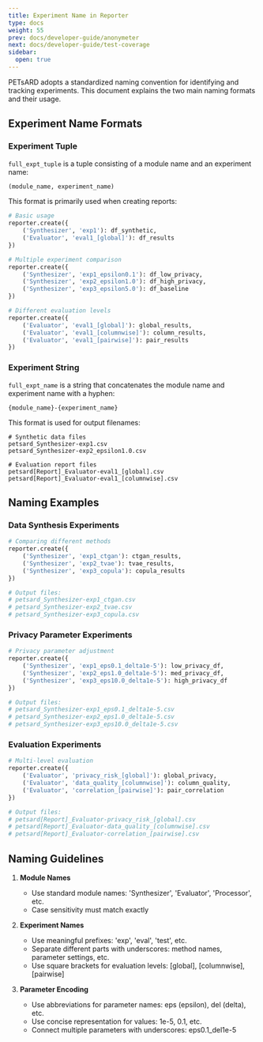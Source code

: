 ```yaml
---
title: Experiment Name in Reporter
type: docs
weight: 55
prev: docs/developer-guide/anonymeter
next: docs/developer-guide/test-coverage
sidebar:
  open: true
---
```


PETsARD adopts a standardized naming convention for identifying and tracking experiments. This document explains the two main naming formats and their usage.

## Experiment Name Formats

### Experiment Tuple

`full_expt_tuple` is a tuple consisting of a module name and an experiment name:
```python
(module_name, experiment_name)
```

This format is primarily used when creating reports:
```python
# Basic usage
reporter.create({
    ('Synthesizer', 'exp1'): df_synthetic,
    ('Evaluator', 'eval1_[global]'): df_results
})

# Multiple experiment comparison
reporter.create({
    ('Synthesizer', 'exp1_epsilon0.1'): df_low_privacy,
    ('Synthesizer', 'exp2_epsilon1.0'): df_high_privacy,
    ('Synthesizer', 'exp3_epsilon5.0'): df_baseline
})

# Different evaluation levels
reporter.create({
    ('Evaluator', 'eval1_[global]'): global_results,
    ('Evaluator', 'eval1_[columnwise]'): column_results,
    ('Evaluator', 'eval1_[pairwise]'): pair_results
})
```

### Experiment String

`full_expt_name` is a string that concatenates the module name and experiment name with a hyphen:
```
{module_name}-{experiment_name}
```

This format is used for output filenames:
```
# Synthetic data files
petsard_Synthesizer-exp1.csv
petsard_Synthesizer-exp2_epsilon1.0.csv

# Evaluation report files
petsard[Report]_Evaluator-eval1_[global].csv
petsard[Report]_Evaluator-eval1_[columnwise].csv
```

## Naming Examples

### Data Synthesis Experiments

```python
# Comparing different methods
reporter.create({
    ('Synthesizer', 'exp1_ctgan'): ctgan_results,
    ('Synthesizer', 'exp2_tvae'): tvae_results,
    ('Synthesizer', 'exp3_copula'): copula_results
})

# Output files:
# petsard_Synthesizer-exp1_ctgan.csv
# petsard_Synthesizer-exp2_tvae.csv
# petsard_Synthesizer-exp3_copula.csv
```

### Privacy Parameter Experiments

```python
# Privacy parameter adjustment
reporter.create({
    ('Synthesizer', 'exp1_eps0.1_delta1e-5'): low_privacy_df,
    ('Synthesizer', 'exp2_eps1.0_delta1e-5'): med_privacy_df,
    ('Synthesizer', 'exp3_eps10.0_delta1e-5'): high_privacy_df
})

# Output files:
# petsard_Synthesizer-exp1_eps0.1_delta1e-5.csv
# petsard_Synthesizer-exp2_eps1.0_delta1e-5.csv
# petsard_Synthesizer-exp3_eps10.0_delta1e-5.csv
```

### Evaluation Experiments

```python
# Multi-level evaluation
reporter.create({
    ('Evaluator', 'privacy_risk_[global]'): global_privacy,
    ('Evaluator', 'data_quality_[columnwise]'): column_quality,
    ('Evaluator', 'correlation_[pairwise]'): pair_correlation
})

# Output files:
# petsard[Report]_Evaluator-privacy_risk_[global].csv
# petsard[Report]_Evaluator-data_quality_[columnwise].csv
# petsard[Report]_Evaluator-correlation_[pairwise].csv
```

## Naming Guidelines

1. **Module Names**
   - Use standard module names: 'Synthesizer', 'Evaluator', 'Processor', etc.
   - Case sensitivity must match exactly

2. **Experiment Names**
   - Use meaningful prefixes: 'exp', 'eval', 'test', etc.
   - Separate different parts with underscores: method names, parameter settings, etc.
   - Use square brackets for evaluation levels: [global], [columnwise], [pairwise]

3. **Parameter Encoding**
   - Use abbreviations for parameter names: eps (epsilon), del (delta), etc.
   - Use concise representation for values: 1e-5, 0.1, etc.
   - Connect multiple parameters with underscores: eps0.1_del1e-5
